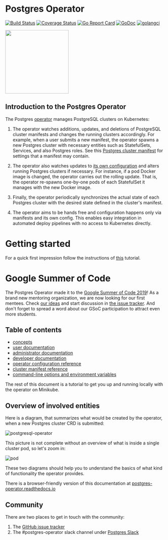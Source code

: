 # Postgres Operator

[![Build Status](https://travis-ci.org/zalando/postgres-operator.svg?branch=master)](https://travis-ci.org/zalando/postgres-operator)
[![Coverage Status](https://coveralls.io/repos/github/zalando/postgres-operator/badge.svg)](https://coveralls.io/github/zalando/postgres-operator)
[![Go Report Card](https://goreportcard.com/badge/github.com/zalando/postgres-operator)](https://goreportcard.com/report/github.com/zalando/postgres-operator)
[![GoDoc](https://godoc.org/github.com/zalando/postgres-operator?status.svg)](https://godoc.org/github.com/zalando/postgres-operator)
[![golangci](https://golangci.com/badges/github.com/zalando/postgres-operator.svg)](https://golangci.com/r/github.com/zalando/postgres-operator)

<img src="docs/diagrams/logo.png" width="200">

## Introduction to the Postgres Operator

The Postgres [operator](https://coreos.com/blog/introducing-operators.html)
manages PostgreSQL clusters on Kubernetes:

1. The operator watches additions, updates, and deletions of PostgreSQL cluster
   manifests and changes the running clusters accordingly. For example, when a
   user submits a new manifest, the operator spawns a new Postgres cluster with
   necessary entities such as StatefulSets, Services, and also Postgres roles. See this
   [Postgres cluster manifest](manifests/complete-postgres-manifest.yaml)
   for settings that a manifest may contain.

2. The operator also watches updates to [its own configuration](manifests/configmap.yaml)
   and alters running Postgres clusters if necessary.  For instance, if a pod
   Docker image is changed, the operator carries out the rolling update. That
   is, the operator re-spawns one-by-one pods of each StatefulSet it manages
   with the new Docker image.

3. Finally, the operator periodically synchronizes the actual state of each
   Postgres cluster with the desired state defined in the cluster's manifest.

4. The operator aims to be hands free and configuration happens only via manifests and its own config.
   This enables easy integration in automated deploy pipelines with no access to Kubernetes directly.

# Getting started

For a quick first impression follow the instructions of [this](docs/quickstart.md)
tutorial.

# Google Summer of Code

The Postgres Operator made it to the [Google Summer of Code 2019](https://summerofcode.withgoogle.com/)! As a brand new mentoring organization, we are now looking for our first mentees. Check [our ideas](https://github.com/zalando/postgres-operator/blob/master/docs/gsoc-2019/ideas.md#google-summer-of-code-2019) and start discussion in [the issue tracker](https://github.com/zalando/postgres-operator/issues). And don't forget to spread a word about our GSoC participation to attract even more students.

## Table of contents

* [concepts](docs/index.md)
* [user documentation](docs/user.md)
* [administrator documentation](docs/administrator.md)
* [developer documentation](docs/developer.md)
* [operator configuration reference](docs/reference/operator_parameters.md)
* [cluster manifest reference](docs/reference/cluster_manifest.md)
* [command-line options and environment variables](docs/reference/command_line_and_environment.md)

The rest of this document is a tutorial to get you up and running locally with the operator on Minikube.

## Overview of involved entities

Here is a diagram, that summarizes what would be created by the operator, when a
new Postgres cluster CRD is submitted:

![postgresql-operator](docs/diagrams/operator.png "K8S resources, created by operator")

This picture is not complete without an overview of what is inside a single cluster pod, so
let's zoom in:

![pod](docs/diagrams/pod.png "Database pod components")

These two diagrams should help you to understand the basics of what kind of
functionality the operator provides.

There is a browser-friendly version of this documentation at [postgres-operator.readthedocs.io](https://postgres-operator.readthedocs.io)

## Community      

There are two places to get in touch with the community:
1. The [GitHub issue tracker](https://github.com/zalando/postgres-operator/issues)
2. The #postgres-operator slack channel under [Postgres Slack](https://postgres-slack.herokuapp.com)
